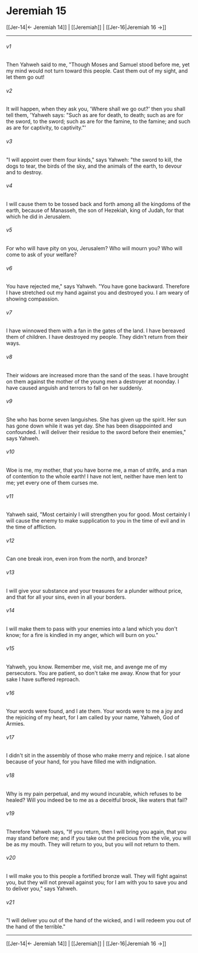 # Jeremiah 15

[[Jer-14|← Jeremiah 14]] | [[Jeremiah]] | [[Jer-16|Jeremiah 16 →]]
***



###### v1 
Then Yahweh said to me, "Though Moses and Samuel stood before me, yet my mind would not turn toward this people. Cast them out of my sight, and let them go out! 

###### v2 
It will happen, when they ask you, 'Where shall we go out?' then you shall tell them, 'Yahweh says: "Such as are for death, to death; such as are for the sword, to the sword; such as are for the famine, to the famine; and such as are for captivity, to captivity."' 

###### v3 
"I will appoint over them four kinds," says Yahweh: "the sword to kill, the dogs to tear, the birds of the sky, and the animals of the earth, to devour and to destroy. 

###### v4 
I will cause them to be tossed back and forth among all the kingdoms of the earth, because of Manasseh, the son of Hezekiah, king of Judah, for that which he did in Jerusalem. 

###### v5 
For who will have pity on you, Jerusalem? Who will mourn you? Who will come to ask of your welfare? 

###### v6 
You have rejected me," says Yahweh. "You have gone backward. Therefore I have stretched out my hand against you and destroyed you. I am weary of showing compassion. 

###### v7 
I have winnowed them with a fan in the gates of the land. I have bereaved them of children. I have destroyed my people. They didn't return from their ways. 

###### v8 
Their widows are increased more than the sand of the seas. I have brought on them against the mother of the young men a destroyer at noonday. I have caused anguish and terrors to fall on her suddenly. 

###### v9 
She who has borne seven languishes. She has given up the spirit. Her sun has gone down while it was yet day. She has been disappointed and confounded. I will deliver their residue to the sword before their enemies," says Yahweh. 

###### v10 
Woe is me, my mother, that you have borne me, a man of strife, and a man of contention to the whole earth! I have not lent, neither have men lent to me; yet every one of them curses me. 

###### v11 
Yahweh said, "Most certainly I will strengthen you for good. Most certainly I will cause the enemy to make supplication to you in the time of evil and in the time of affliction. 

###### v12 
Can one break iron, even iron from the north, and bronze? 

###### v13 
I will give your substance and your treasures for a plunder without price, and that for all your sins, even in all your borders. 

###### v14 
I will make them to pass with your enemies into a land which you don't know; for a fire is kindled in my anger, which will burn on you." 

###### v15 
Yahweh, you know. Remember me, visit me, and avenge me of my persecutors. You are patient, so don't take me away. Know that for your sake I have suffered reproach. 

###### v16 
Your words were found, and I ate them. Your words were to me a joy and the rejoicing of my heart, for I am called by your name, Yahweh, God of Armies. 

###### v17 
I didn't sit in the assembly of those who make merry and rejoice. I sat alone because of your hand, for you have filled me with indignation. 

###### v18 
Why is my pain perpetual, and my wound incurable, which refuses to be healed? Will you indeed be to me as a deceitful brook, like waters that fail? 

###### v19 
Therefore Yahweh says, "If you return, then I will bring you again, that you may stand before me; and if you take out the precious from the vile, you will be as my mouth. They will return to you, but you will not return to them. 

###### v20 
I will make you to this people a fortified bronze wall. They will fight against you, but they will not prevail against you; for I am with you to save you and to deliver you," says Yahweh. 

###### v21 
"I will deliver you out of the hand of the wicked, and I will redeem you out of the hand of the terrible."

***
[[Jer-14|← Jeremiah 14]] | [[Jeremiah]] | [[Jer-16|Jeremiah 16 →]]

